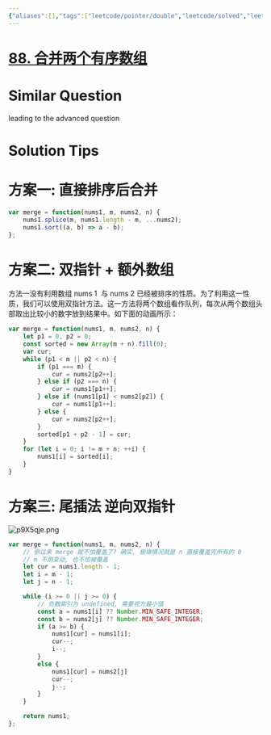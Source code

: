 ```yaml
---
{"aliases":[],"tags":["leetcode/pointer/double","leetcode/solved","leetcode/sort/merge"],"review-dates":[],"dg-publish":true,"difficulty":"easy","date-created":"2023-05-29-Mon, 8:42:20 pm","date-modified":"2023-05-29-Mon, 8:45:12 pm","permalink":"/programming/basic/leetcode/88. 合并两个有序数组/","dgPassFrontmatter":true}
---
```



# [88. 合并两个有序数组](https://leetcode.cn/problems/merge-sorted-array/)

# Similar Question

leading to the advanced question

# Solution Tips

# 方案一: 直接排序后合并

```js
var merge = function(nums1, m, nums2, n) {
    nums1.splice(m, nums1.length - m, ...nums2);
    nums1.sort((a, b) => a - b);
};
```

# 方案二: 双指针 + 额外数组

方法一没有利用数组 nums 1 ​ 与 nums 2 ​ 已经被排序的性质。为了利用这一性质，我们可以使用双指针方法。这一方法将两个数组看作队列，每次从两个数组头部取出比较小的数字放到结果中。如下面的动画所示：

```js
var merge = function(nums1, m, nums2, n) {
    let p1 = 0, p2 = 0;
    const sorted = new Array(m + n).fill(0);
    var cur;
    while (p1 < m || p2 < n) {
        if (p1 === m) {
            cur = nums2[p2++];
        } else if (p2 === n) {
            cur = nums1[p1++];
        } else if (nums1[p1] < nums2[p2]) {
            cur = nums1[p1++];
        } else {
            cur = nums2[p2++];
        }
        sorted[p1 + p2 - 1] = cur;
    }
    for (let i = 0; i != m + n; ++i) {
        nums1[i] = sorted[i];
    }
}
```

# 方案三: 尾插法 逆向双指针

![p9X5qje.png](https://s1.ax1x.com/2023/05/29/p9X5qje.png)

```js
var merge = function(nums1, m, nums2, n) {
    // 倒过来 merge 就不怕覆盖了? 确实, 极端情况就是 n 直接覆盖完所有的 0
    // m 不用变动, 也不怕被覆盖
    let cur = nums1.length - 1;
    let i = m - 1;
    let j = n - 1;

    while (i >= 0 || j >= 0) {
        // 负数索引为 undefined, 需要视为最小值
        const a = nums1[i] ?? Number.MIN_SAFE_INTEGER;
        const b = nums2[j] ?? Number.MIN_SAFE_INTEGER;
        if (a >= b) {
            nums1[cur] = nums1[i];
            cur--;
            i--;
        }
        else {
            nums1[cur] = nums2[j]
            cur--;
            j--;
        }
    }

    return nums1;
};
```
